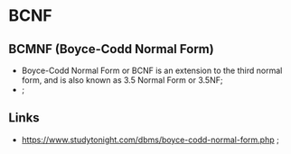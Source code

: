 # BCNF

## BCMNF (Boyce-Codd Normal Form)

- Boyce-Codd Normal Form or BCNF is an extension to the third normal form, and is also known as 3.5 Normal Form or 3.5NF;
- ;

## Links

- <https://www.studytonight.com/dbms/boyce-codd-normal-form.php> ;

